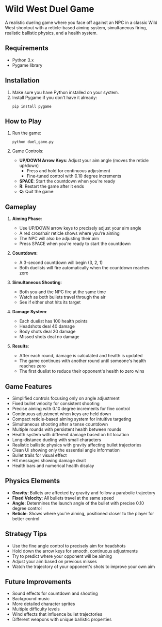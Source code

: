 # Wild West Duel Game

A realistic dueling game where you face off against an NPC in a classic Wild West shootout with a reticle-based aiming system, simultaneous firing, realistic ballistic physics, and a health system.

## Requirements

- Python 3.x
- Pygame library

## Installation

1. Make sure you have Python installed on your system.
2. Install Pygame if you don't have it already:
   ```
   pip install pygame
   ```

## How to Play

1. Run the game:
   ```
   python duel_game.py
   ```

2. Game Controls:
   - **UP/DOWN Arrow Keys**: Adjust your aim angle (moves the reticle up/down)
     - Press and hold for continuous adjustment
     - Fine-tuned control with 0.10 degree increments
   - **SPACE**: Start the countdown when you're ready
   - **R**: Restart the game after it ends
   - **Q**: Quit the game

## Gameplay

1. **Aiming Phase**:
   - Use UP/DOWN arrow keys to precisely adjust your aim angle
   - A red crosshair reticle shows where you're aiming
   - The NPC will also be adjusting their aim
   - Press SPACE when you're ready to start the countdown

2. **Countdown**:
   - A 3-second countdown will begin (3, 2, 1)
   - Both duelists will fire automatically when the countdown reaches zero

3. **Simultaneous Shooting**:
   - Both you and the NPC fire at the same time
   - Watch as both bullets travel through the air
   - See if either shot hits its target

4. **Damage System**:
   - Each duelist has 100 health points
   - Headshots deal 40 damage
   - Body shots deal 20 damage
   - Missed shots deal no damage

5. **Results**:
   - After each round, damage is calculated and health is updated
   - The game continues with another round until someone's health reaches zero
   - The first duelist to reduce their opponent's health to zero wins

## Game Features

- Simplified controls focusing only on angle adjustment
- Fixed bullet velocity for consistent shooting
- Precise aiming with 0.10 degree increments for fine control
- Continuous adjustment when keys are held down
- Compact reticle-based aiming system for intuitive targeting
- Simultaneous shooting after a tense countdown
- Multiple rounds with persistent health between rounds
- Health system with different damage based on hit location
- Long-distance dueling with small characters
- Realistic ballistic physics with gravity affecting bullet trajectories
- Clean UI showing only the essential angle information
- Bullet trails for visual effect
- Hit messages showing damage dealt
- Health bars and numerical health display

## Physics Elements

- **Gravity**: Bullets are affected by gravity and follow a parabolic trajectory
- **Fixed Velocity**: All bullets travel at the same speed
- **Angle**: Determines the launch angle of the bullet with precise 0.10 degree control
- **Reticle**: Shows where you're aiming, positioned closer to the player for better control

## Strategy Tips

- Use the fine angle control to precisely aim for headshots
- Hold down the arrow keys for smooth, continuous adjustments
- Try to predict where your opponent will be aiming
- Adjust your aim based on previous misses
- Watch the trajectory of your opponent's shots to improve your own aim

## Future Improvements

- Sound effects for countdown and shooting
- Background music
- More detailed character sprites
- Multiple difficulty levels
- Wind effects that influence bullet trajectories
- Different weapons with unique ballistic properties
